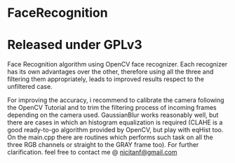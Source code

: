 # FaceRecognition
# Released under GPLv3
Face Recognition algorithm using OpenCV face recognizer. Each recognizer has its own advantages over the other, therefore using all the three and filtering them appropriately, leads to improved results respect to the unfiltered case.

For improving the accuracy, i recommend to calibrate the camera following the OpenCV Tutorial and to trim the filtering process of incoming frames depending on the camera used. GaussianBlur works reasonably well, but there are cases in which an histogram equalization is required (CLAHE is a good ready-to-go algorithm provided by OpenCV, but play with eqHist too. On the main.cpp there are routines which performs such task on all the three RGB channels or straight to the GRAY frame too).
For further clarification. feel free to contact me @ nicitanf@gmail.com
